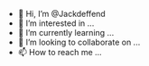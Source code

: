 - 👋 Hi, I’m @Jackdeffend
- 👀 I’m interested in ...
- 🌱 I’m currently learning ...
- 💞️ I’m looking to collaborate on ...
- 📫 How to reach me ...

<!---
Jackdeffend/Jackdeffend is a ✨ special ✨ repository because its `README.md` (this file) appears on your GitHub profile.
You can click the Preview link to take a look at your changes.
--->
